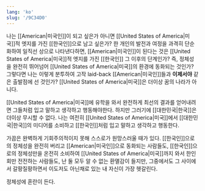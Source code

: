 ```yaml
---
lang: 'ko'
slug: '/9C34D0'
---
```


나는 [[American|미국인]]이 되고 싶은가 아니면 [[United States of America|미국]]적 엣지를 가진 [[한국인]]으로 남고 싶은가?
한 개인의 발전과 여정을 과격히 단순화하여 일직선 상으로 나타낸다하면,
[[American|미국인]]이 된다는 것은 [[United States of America|미국]]적 엣지를 가진 [[한국인]] 그 이후의 단계인가?
즉, 정체성을 완전히 뛰어넘어 [[United States of America|미국]]의 환경에 동화되는 것인가?
그렇다면 나는 이렇게 분투하여 고작 laid-back [[American|미국인]]들과 **이제서야** 같은 출발점에 선 것인가?
[[United States of America|미국]]은 더이상 꿈의 나라가 아니다.

[[United States of America|미국]]에 유학을 와서 완전하게 최선의 결과를 얻어내려면
그들처럼 입고 말하고 생각하고 행동해야한다.
하지만 그러기에 [[대한민국|한국]]은 더이상 무시할 수 없다.
나는 여전히 [[United States of America|미국]]에서 [[대한민국|한국]]의 미디어를 소비하고
[[한국인]]처럼 입고 말하고 생각하고 행동한다.

가끔은 완벽하게 기회주의적이지 못해 스스로가 원망스러울 때가 있다.
[[한국인]]으로의 정체성을 완전히 버리고 [[American|미국인]]으로 동화되는 사람들도,
[[한국인]]으로의 정체성만을 온전히 소비하여 [[United States of America|미국]]까지 와서 한인회만 전전하는 사람들도,
난 둘 모두 알 수 없는 환멸감이 들지만, 그중에서도 그 사이에서 갈팡질팡하면서
이도저도 아닌채로 있는 내 자신이 가장 헷갈린다.

정체성에 혼란이 든다.
